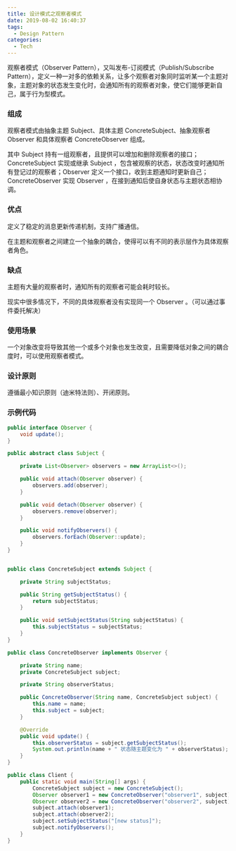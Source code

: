 ```yaml
---
title: 设计模式之观察者模式
date: 2019-08-02 16:40:37
tags:
  - Design Pattern
categories:
  - Tech
---
```


观察者模式（Observer Pattern），又叫发布-订阅模式（Publish/Subscribe Pattern），定义一种一对多的依赖关系，让多个观察者对象同时监听某一个主题对象，主题对象的状态发生变化时，会通知所有的观察者对象，使它们能够更新自己，属于行为型模式。



<!-- more -->



### 组成

观察者模式由抽象主题 Subject、具体主题 ConcreteSubject、抽象观察者 Observer 和具体观察者 ConcreteObserver 组成。

其中 Subject 持有一组观察者，且提供可以增加和删除观察者的接口；ConcreteSubject 实现或继承 Subject ，包含被观察的状态，状态改变时通知所有登记过的观察者；Observer 定义一个接口，收到主题通知时更新自己；ConcreteObserver 实现 Observer ，在接到通知后使自身状态与主题状态相协调。



### 优点

定义了稳定的消息更新传递机制，支持广播通信。

在主题和观察者之间建立一个抽象的耦合，使得可以有不同的表示层作为具体观察者角色。



### 缺点

主题有大量的观察者时，通知所有的观察者可能会耗时较长。

现实中很多情况下，不同的具体观察者没有实现同一个 Observer 。（可以通过事件委托解决）



### 使用场景

一个对象改变将导致其他一个或多个对象也发生改变，且需要降低对象之间的耦合度时，可以使用观察者模式。



### 设计原则

遵循最小知识原则（迪米特法则）、开闭原则。



### 示例代码

```java
public interface Observer {
    void update();
}

public abstract class Subject {

    private List<Observer> observers = new ArrayList<>();

    public void attach(Observer observer) {
        observers.add(observer);
    }

    public void detach(Observer observer) {
        observers.remove(observer);
    }

    public void notifyObservers() {
        observers.forEach(Observer::update);
    }
}


public class ConcreteSubject extends Subject {

    private String subjectStatus;

    public String getSubjectStatus() {
        return subjectStatus;
    }

    public void setSubjectStatus(String subjectStatus) {
        this.subjectStatus = subjectStatus;
    }
}

public class ConcreteObserver implements Observer {

    private String name;
    private ConcreteSubject subject;

    private String observerStatus;

    public ConcreteObserver(String name, ConcreteSubject subject) {
        this.name = name;
        this.subject = subject;
    }

    @Override
    public void update() {
        this.observerStatus = subject.getSubjectStatus();
        System.out.println(name + " 状态随主题变化为 " + observerStatus);
    }
}

public class Client {
    public static void main(String[] args) {
        ConcreteSubject subject = new ConcreteSubject();
        Observer observer1 = new ConcreteObserver("observer1", subject);
        Observer observer2 = new ConcreteObserver("observer2", subject);
        subject.attach(observer1);
        subject.attach(observer2);
        subject.setSubjectStatus("[new status]");
        subject.notifyObservers();
    }
}
```

